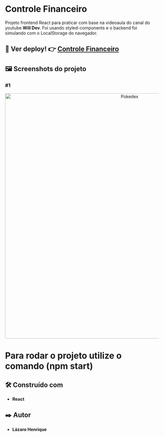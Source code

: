 # Controle Financeiro

Projeto frontend React para praticar com base na videoaula do canal do youtube **Will Dev**. Foi usando styled-components e o backend foi simulando com o LocalStorage do navegador.

## 👀 Ver deploy! 👉 <a href="https://controle-financeiro-react-murex.vercel.app">Controle Financeiro</a>

## 🖼 Screenshots do projeto

### #1
<p align="center">
  <img align="center" src="https://user-images.githubusercontent.com/78514404/235235636-c4ace861-a31c-48fa-bc3f-c638d14d6c37.PNG" alt="Pokedex" width="800"/>
</p>

# Para rodar o projeto utilize o comando (**npm start**) 

## 🛠️ Construído com

* **React**

## ✒️ Autor

* **Lázaro Henrique**  
